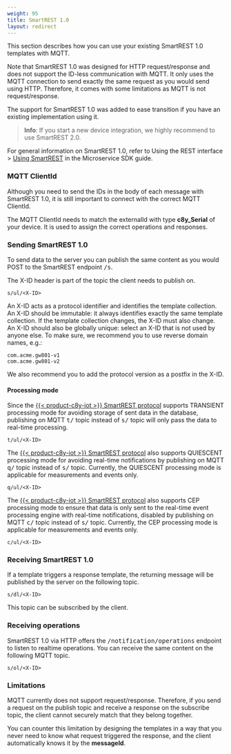 ```yaml
---
weight: 95
title: SmartREST 1.0
layout: redirect
---
```


This section describes how you can use your existing SmartREST 1.0 templates with MQTT.

Note that SmartREST 1.0 was designed for HTTP request/response and does not support the ID-less communication with MQTT. It only uses the MQTT connection to send exactly the same request as you would send using HTTP. Therefore, it comes with some limitations as MQTT is not request/response.

The support for SmartREST 1.0 was added to ease transition if you have an existing implementation using it.

>**Info**: If you start a new device integration, we highly recommend to use SmartREST 2.0.

For general information on SmartREST 1.0, refer to Using the REST interface > [Using SmartREST](/microservice-sdk/rest#smartrest) in the Microservice SDK guide.

### MQTT ClientId

Although you need to send the IDs in the body of each message with SmartREST 1.0, it is still important to connect with the correct MQTT ClientId.

The MQTT ClientId needs to match the externalId with type **c8y_Serial** of your device. It is used to assign the correct operations and responses.

### Sending SmartREST 1.0

To send data to the server you can publish the same content as you would POST to the SmartREST endpoint <kbd>/s</kbd>.

The X-ID header is part of the topic the client needs to publish on.

```http
s/ul/<X-ID>
```
An X-ID acts as a protocol identifier and identifies the template collection.
An X-ID should be immutable: it always identifies exactly the same template collection.
If the template collection changes, the X-ID must also change.
An X-ID should also be globally unique: select an X-ID that is not used by anyone else.
To make sure, we recommend you to use reverse domain names, e.g.:

    com.acme.gw801-v1
    com.acme.gw801-v2

We also recommend you to add the protocol version as a postfix in the X-ID.

#### Processing mode

Since the [{{< product-c8y-iot >}} SmartREST protocol](/reference/smartrest) supports TRANSIENT processing mode for avoiding storage of sent data in the database, publishing on MQTT <kbd>t/</kbd> topic instead of <kbd>s/</kbd> topic will only pass the data to real-time processing.

```http
t/ul/<X-ID>
```

The [{{< product-c8y-iot >}} SmartREST protocol](/reference/smartrest) also supports QUIESCENT processing mode for avoiding real-time notifications by publishing on MQTT <kbd>q/</kbd> topic instead of <kbd>s/</kbd> topic. Currently, the QUIESCENT processing mode is applicable for measurements and events only.

```http
q/ul/<X-ID>
```

The [{{< product-c8y-iot >}} SmartREST protocol](/reference/smartrest) also supports CEP processing mode to ensure that data is only sent to the real-time event processing engine with real-time notifications, disabled by publishing on MQTT <kbd>c/</kbd> topic instead of <kbd>s/</kbd> topic. Currently, the CEP processing mode is applicable for measurements and events only.

```http
c/ul/<X-ID>
```

### Receiving SmartREST 1.0

If a template triggers a response template, the returning message will be published by the server on the following topic.

```http
s/dl/<X-ID>
```

This topic can be subscribed by the client.

### Receiving operations

SmartREST 1.0 via HTTP offers the <kbd>/notification/operations</kbd> endpoint to listen to realtime operations. You can receive the same content on the following MQTT topic.

```http
s/ol/<X-ID>
```

### Limitations

MQTT currently does not support request/response. Therefore, if you send a request on the publish topic and receive a response on the subscribe topic, the client cannot securely match that they belong together.

You can counter this limitation by designing the templates in a way that you never need to know what request triggered the response, and the client automatically knows it by the **messageId**.
